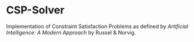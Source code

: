# CSP-Solver

Implementation of Constraint Satisfaction Problems as defined by _Artificial Intelligence: A Modern Approach_ by Russel & Norvig.
